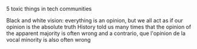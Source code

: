 5 toxic things in tech communities

Black and white vision:
everything is an opinion, but we all act as if our opinion is the absolute truth
History told us many times that the opinion of the apparent majority is often wrong and a contrario, que l'opinion de la vocal minority is also often wrong
